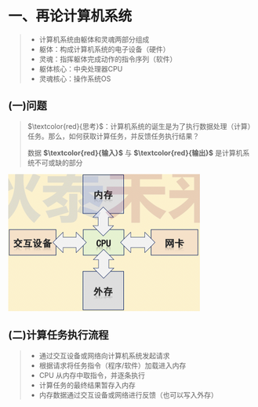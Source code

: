 # 一、再论计算机系统

>* 计算机系统由躯体和灵魂两部分组成
>* 躯体：构成计算机系统的电子设备（硬件）
>* 灵魂：指挥躯体完成动作的指令序列（软件）
>* 躯体核心：中央处理器CPU
>* 灵魂核心：操作系统OS

## 	(一)问题

>$\textcolor{red}{思考}$：计算机系统的诞生是为了执行数据处理（计算）任务。那么，如何获取计算任务，并反馈任务执行结果？
>
>数据  **$\textcolor{red}{输入}$** 与  **$\textcolor{red}{输出}$** 是计算机系统不可或缺的部分
>
<img src="https://github.com/WONGZEONJYU/Linux_SPK_Note/blob/main/01.png?raw=true" alt="0" style="zoom:50%;" />

## (二)计算任务执行流程
> * 通过交互设备或网络向计算机系统发起请求
> * 根据请求将任务指令（程序/软件）加载进入内存
> * CPU 从内存中取指令，并逐条执行
> * 计算任务的最终结果暂存入内存
> * 内存数据通过交互设备或网络进行反馈（也可以写入外存）

![]()




